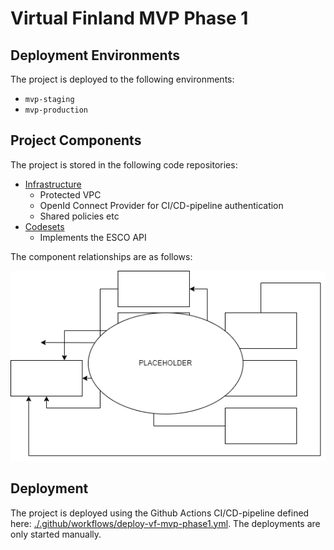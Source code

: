 # Virtual Finland MVP Phase 1

## Deployment Environments

The project is deployed to the following environments:

- `mvp-staging`
- `mvp-production`

## Project Components

The project is stored in the following code repositories:

- [Infrastructure](https://github.com/Virtual-Finland-Development/infrastructure)
  - Protected VPC
  - OpenId Connect Provider for CI/CD-pipeline authentication
  - Shared policies etc
- [Codesets](https://github.com/Virtual-Finland-Development/codesets)
  - Implements the ESCO API

The component relationships are as follows:

![Component Relationships](./images/vf-mvp-phase-1-component-relationships.png)

## Deployment

The project is deployed using the Github Actions CI/CD-pipeline defined here: [./.github/workflows/deploy-vf-mvp-phase1.yml](../.github/workflows/deploy-vf-mvp-phase1.yml). The deployments are only started manually.
